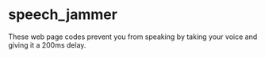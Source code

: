 # speech_jammer
These web page codes prevent you from speaking by taking your voice and giving it a 200ms delay.
